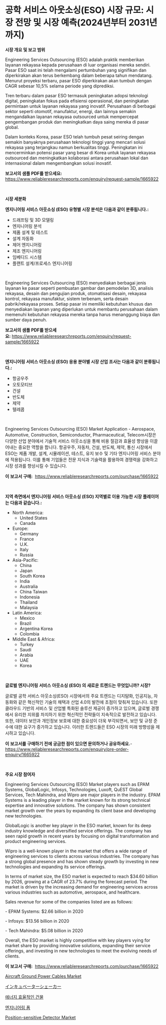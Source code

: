 <p><h1>공학 서비스 아웃소싱(ESO) 시장 규모: 시장 전망 및 시장 예측(2024년부터 2031년까지)</h1></p><p><strong>시장 개요 및 보고 범위</strong></p>
<p><p>Engineering Services Outsourcing (ESO) adalah praktik memberikan layanan rekayasa kepada perusahaan di luar organisasi mereka sendiri. Pasar ESO saat ini telah mengalami pertumbuhan yang signifikan dan diperkirakan akan terus berkembang dalam beberapa tahun mendatang. Menurut proyeksi terbaru, pasar ESO diperkirakan akan tumbuh dengan CAGR sebesar 10,5% selama periode yang diprediksi.</p><p>Tren terbaru dalam pasar ESO termasuk peningkatan adopsi teknologi digital, peningkatan fokus pada efisiensi operasional, dan peningkatan permintaan untuk layanan rekayasa yang inovatif. Perusahaan di berbagai sektor seperti otomotif, manufaktur, energi, dan lainnya semakin mengandalkan layanan rekayasa outsourced untuk mempercepat pengembangan produk dan meningkatkan daya saing mereka di pasar global.</p><p>Dalam konteks Korea, pasar ESO telah tumbuh pesat seiring dengan semakin banyaknya perusahaan teknologi tinggi yang mencari solusi rekayasa yang terjangkau namun berkualitas tinggi. Peningkatan ini mencerminkan potensi pasar yang besar di Korea untuk layanan rekayasa outsourced dan meningkatkan kolaborasi antara perusahaan lokal dan internasional dalam mengembangkan solusi inovatif.</p></p>
<p><strong>보고서의 샘플 PDF를 받으세요:</strong> <a href="https://www.reliableresearchreports.com/enquiry/request-sample/1665922">https://www.reliableresearchreports.com/enquiry/request-sample/1665922</a></p>
<p>&nbsp;</p>
<p><strong>시장 세분화</strong></p>
<p><strong>엔지니어링 서비스 아웃소싱 (ESO) 유형별 시장 분석은 다음과 같이 분류됩니다.:</strong></p>
<p><ul><li>드래프팅 및 3D 모델링</li><li>엔지니어링 분석</li><li>제품 설계 및 테스트</li><li>설계 자동화</li><li>제어 엔지니어링</li><li>제조 엔지니어링</li><li>임베디드 시스템</li><li>플랜트 설계/프로세스 엔지니어링</li></ul></p>
<p>&nbsp;</p>
<p><p>Engineering Services Outsourcing (ESO) menyediakan berbagai jenis layanan ke pasar seperti pembuatan gambar dan pemodelan 3D, analisis rekayasa, desain dan pengujian produk, otomatisasi desain, rekayasa kontrol, rekayasa manufaktur, sistem terbenam, serta desain pabrik/rekayasa proses. Setiap pasar ini memiliki kebutuhan khusus dan menyediakan layanan yang diperlukan untuk membantu perusahaan dalam memenuhi kebutuhan rekayasa mereka tanpa harus menanggung biaya dan sumber daya penuh.</p></p>
<p><strong>보고서의 샘플 PDF를 받으세요:</strong>&nbsp;<a href="https://www.reliableresearchreports.com/enquiry/request-sample/1665922">https://www.reliableresearchreports.com/enquiry/request-sample/1665922</a></p>
<p>&nbsp;</p>
<p><strong> 엔지니어링 서비스 아웃소싱 (ESO) 응용 분야별 시장 산업 조사는 다음과 같이 분류됩니다.:</strong></p>
<p><ul><li>항공우주</li><li>오토모티브</li><li>건설</li><li>반도체</li><li>제약</li><li>텔레콤</li></ul></p>
<p>&nbsp;</p>
<p><p>Engineering Services Outsourcing (ESO) Market Application - Aerospace, Automotive, Construction, Semiconductor, Pharmaceutical, Telecom시장은 다양한 산업 분야에서 기술적 서비스 아웃소싱을 통해 비용 절감과 효율성 향상을 이끌어내는 중요한 역할을 합니다. 항공우주, 자동차, 건설, 반도체, 제약, 통신 시장에서 ESO는 제품 개발, 설계, 시뮬레이션, 테스트, 유지 보수 및 기타 엔지니어링 서비스 분야에 적용됩니다. 이를 통해 기업들은 전문 지식과 기술력을 활용하여 경쟁력을 강화하고 시장 성과를 향상시킬 수 있습니다.</p></p>
<p><strong>이 보고서 구매:</strong>&nbsp; <a href="https://www.reliableresearchreports.com/purchase/1665922">https://www.reliableresearchreports.com/purchase/1665922</a></p>
<p>&nbsp;</p>
<p><strong>지역 측면에서 엔지니어링 서비스 아웃소싱 (ESO) 지역별로 이용 가능한 시장 플레이어는 다음과 같습니다.:</strong></p>
<p><ul>
    <li>
        North America:
        <ul>
            <li>United States</li>
            <li>Canada</li>
        </ul>
    </li>
    <li>
        Europe:
        <ul>
            <li>Germany</li>
            <li>France</li>
            <li>U.K.</li>
            <li>Italy</li>
            <li>Russia</li>
        </ul>
    </li>
    <li>
        Asia-Pacific:
        <ul>
            <li>China</li>
            <li>Japan</li>
            <li>South Korea</li>
            <li>India</li>
            <li>Australia</li>
            <li>China Taiwan</li>
            <li>Indonesia</li>
            <li>Thailand</li>
            <li>Malaysia</li>
        </ul>
    </li>
    <li>
        Latin America:
        <ul>
            <li>Mexico</li>
            <li>Brazil</li>
            <li>Argentina Korea</li>
            <li>Colombia</li>
        </ul>
    </li>
    <li>
        Middle East & Africa:
        <ul>
            <li>Turkey</li>
            <li>Saudi</li>
            <li>Arabia</li>
            <li>UAE</li>
            <li>Korea</li>
        </ul>
    </li>
    </ul></p>
<p>&nbsp;</p>
<p><strong>글로벌 엔지니어링 서비스 아웃소싱 (ESO) 의 새로운 트렌드는 무엇입니까? 시장?</strong></p>
<p><p>글로벌 공학 서비스 아웃소싱(ESO) 시장에서의 주요 트렌드는 디지턈화, 인공지능, 자동화와 같은 혁신적인 기술의 채택과 산업 4.0의 발전에 초점이 맞춰져 있습니다. 또한 클라우드 기반의 서비스 및 산업별 특화된 솔루션 제공이 증가하고 있으며, 글로벌 경쟁에서 유리한 지위를 차지하기 위한 혁신적인 전략들이 지속적으로 발전하고 있습니다. 또한, 데이터 보안과 개인정보 보호에 대한 중요성이 더욱 부각되면서, 보안 및 규정 준수에 대한 요구가 증가하고 있습니다. 이러한 트렌드들은 ESO 시장의 미래 방향성을 제시하고 있습니다.</p></p>
<p><strong>이 보고서를 구매하기 전에 궁금한 점이 있으면 문의하거나 공유하세요.</strong>- <a href="https://www.reliableresearchreports.com/enquiry/pre-order-enquiry/1665922">https://www.reliableresearchreports.com/enquiry/pre-order-enquiry/1665922</a></p>
<p>&nbsp;</p>
<p><strong>주요 시장 참여자</strong></p>
<p><p>Engineering Services Outsourcing (ESO) Market players such as EPAM Systems, GlobalLogic, Infosys, Technologies, Luxoft, QuEST Global Services, Tech Mahindra, and Wipro are major players in the industry. EPAM Systems is a leading player in the market known for its strong technical expertise and innovative solutions. The company has shown consistent market growth over the years by expanding its client base and developing new technologies.</p><p>GlobalLogic is another key player in the ESO market, known for its deep industry knowledge and diversified service offerings. The company has seen rapid growth in recent years by focusing on digital transformation and product engineering services.</p><p>Wipro is a well-known player in the market that offers a wide range of engineering services to clients across various industries. The company has a strong global presence and has shown steady growth by investing in new technologies and expanding its service offerings.</p><p>In terms of market size, the ESO market is expected to reach $34.60 billion by 2026, growing at a CAGR of 23.7% during the forecast period. The market is driven by the increasing demand for engineering services across various industries such as automotive, aerospace, and healthcare.</p><p>Sales revenue for some of the companies listed are as follows:</p><p>- EPAM Systems: $2.66 billion in 2020</p><p>- Infosys: $13.56 billion in 2020</p><p>- Tech Mahindra: $5.08 billion in 2020</p><p>Overall, the ESO market is highly competitive with key players vying for market share by providing innovative solutions, expanding their service offerings, and investing in new technologies to meet the evolving needs of clients.</p></p>
<p><strong>이 보고서 구매:</strong>&nbsp;&nbsp;<a href="https://www.reliableresearchreports.com/purchase/1665922">https://www.reliableresearchreports.com/purchase/1665922</a></p>
<p><p><a href="https://github.com/provorikovar/Market-Research-Report-List-3/blob/main/aircraft-ground-power-cables-market.md">Aircraft Ground Power Cables Market</a></p><p><a href="https://medium.com/@emmittkutch2023/%E3%82%A4%E3%83%B3%E3%82%AD%E3%83%A5%E3%83%99%E3%83%BC%E3%82%BF%E3%83%BC%E3%82%B7%E3%82%A7%E3%83%BC%E3%82%AB%E3%83%BC%E5%B8%82%E5%A0%B4-%E7%AB%B6%E4%BA%89%E5%88%86%E6%9E%90-%E5%B8%82%E5%A0%B4%E5%8B%95%E5%90%91%E3%81%8A%E3%82%88%E3%81%B32031%E5%B9%B4%E3%81%BE%E3%81%A7%E3%81%AE%E4%BA%88%E6%B8%AC-e10630eec5a0">インキュベーターシェーカー</a></p><p><a href="https://github.com/oajzkywllm460/Market-Research-Report-List-1/blob/main/268792715009.md">에너지 효율적인 건물</a></p><p><a href="https://github.com/vsr06p4p49/Market-Research-Report-List-1/blob/main/523741215010.md">엔지니어링 폼</a></p><p><a href="https://issuu.com/reportprime-2/docs/position-sensitive-detector-market-size-2030.pptx">Position-sensitive Detector Market</a></p></p>
